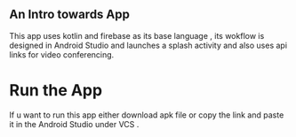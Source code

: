 ## An Intro towards App
This app uses kotlin and firebase as its base language ,
its wokflow is designed in Android Studio and launches a 
splash activity and also uses api links for video conferencing.
# Run the App
If u want to run this app either download apk file or copy the link and paste it in the Android Studio under VCS  .
